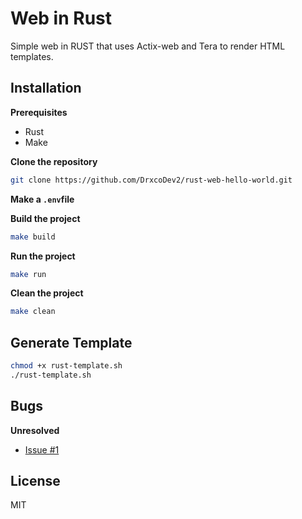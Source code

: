 # Web in Rust

Simple web in RUST that uses Actix-web and Tera to render HTML templates.

## Installation

**Prerequisites**

- Rust
- Make

**Clone the repository**

```bash
git clone https://github.com/DrxcoDev2/rust-web-hello-world.git
```
**Make a `.env`file**

**Build the project**

```bash
make build
```

**Run the project**

```bash
make run
```

**Clean the project**

```bash
make clean
```

## Generate Template
```bash
chmod +x rust-template.sh
./rust-template.sh
```

## Bugs

**Unresolved**

- [Issue #1](https://github.com/DrxcoDev2/rust-web-hello-world/issues/1)

## License

MIT
